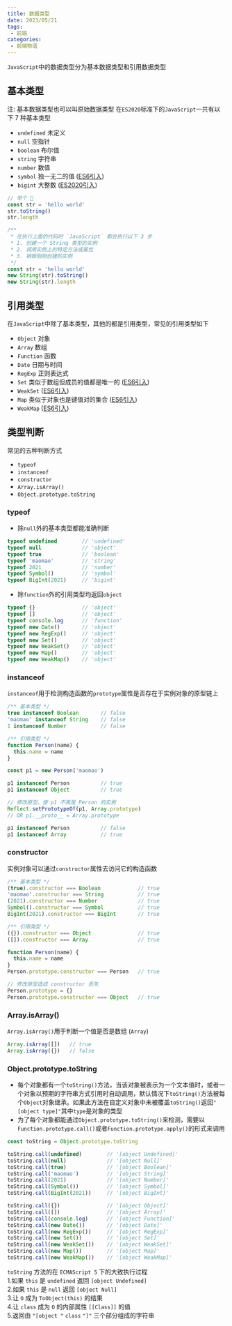 ```yaml
---
title: 数据类型
date: 2023/05/21
tags:
 - 前端
categories:
 - 前端物语
---
```


<CustomBlock title="温馨提示" content="阅读<a href='https://www.ituring.com.cn/book/2472' target='_blank'>《JavaScript 高级程序设计（第 4 版）》</a>和各个大佬的文章所归纳的总结，<strong>如有异议按你的理解为主</strong>"></CustomBlock>
`JavaScript`中的数据类型分为基本数据类型和引用数据类型

## 基本类型
注: 基本数据类型也可以叫原始数据类型
在`ES2020`标准下的`JavaScript`一共有以下 7 种基本类型
* `undefined` 未定义
* `null` 空指针
* `boolean` 布尔值
* `string` 字符串
* `number` 数值
* `symbol` 独一无二的值 ([ES6引入](https://es6.ruanyifeng.com/#docs/symbol))
* `bigint` 大整数 ([ES2020引入](https://es6.ruanyifeng.com/#docs/number#BigInt-%E6%95%B0%E6%8D%AE%E7%B1%BB%E5%9E%8B))

<CustomBlock title="基本类型总结" content="<ul><li>基本类型仅保存原始值，不存在属性和方法</li><li>基本类型存储在 <strong>栈内存</strong> 中</li><li>保存基本类型的变量是 <strong>按值 (by value) 访问</strong> 的，操作的就是存储在变量中的实际值</li><li>复制基本类型时会创建该值的第二个副本 (独立使用，互不干扰)</li></ul>"></CustomBlock>
<CustomBlock title="为什么原始值不存在属性和方法，但 'hello world'.toString() 可以正确执行" content="<p>为了方便操作原始值 <code>ECMAScript</code> 提供了 3 种特殊的引用类型：<code>Boolean</code> <code>Number</code> <code>String</code>，每当用到某个原始值的方法或属性时，后台都会创建一个相应原始包装类型的对象，在执行完后再销毁这个包装对象</p>"></CustomBlock>

``` javascript
// 举个 🌰
const str = 'hello world'
str.toString()
str.length

/**
 * 在执行上面的代码时 `JavaScript` 都会执行以下 3 步
 * 1. 创建一个 String 类型的实例
 * 2. 调用实例上的特定方法或属性
 * 3. 销毁刚刚创建的实例
 */
const str = 'hello world'
new String(str).toString()
new String(str).length
```

## 引用类型
在`JavaScript`中除了基本类型，其他的都是引用类型，常见的引用类型如下
* `Object` 对象
* `Array` 数组
* `Function` 函数
* `Date` 日期与时间
* `RegExp` 正则表达式
* `Set` 类似于数组但成员的值都是唯一的 ([ES6引入](https://es6.ruanyifeng.com/#docs/set-map#Set))
* `WeakSet` ([ES6引入](https://es6.ruanyifeng.com/#docs/set-map#WeakSet))
* `Map` 类似于对象也是键值对的集合 ([ES6引入](https://es6.ruanyifeng.com/#docs/set-map#Map))
* `WeakMap` ([ES6引入](https://es6.ruanyifeng.com/#docs/set-map#WeakMap))

<CustomBlock title="引用类型总结" content="<ul><li>因为 <code>JavaScript</code> 不允许直接访问内存位置(不能直接操作对象所在的内存空间)，所以引用类型在 <strong>栈内存</strong> 中存储的是地址(内存指针)，而引用类型中的数据(方法或属性)是存储在 <strong>堆内存</strong> 中</li><li>保存引用类型的变量是 <strong>按引用 (by reference) 访问</strong> ，实际上操作的是对该对象的引用而非实际的对象本身</li><li>复制引用类型时只会复制内存指针</li></ul>"></CustomBlock>
<CustomBlock title="栈内存和堆内存" content="<ul><li><strong>栈内存</strong><ul><li>存储基本数据类型和堆内存地址</li><li>是连续的内存空间</li></ul></li><li><strong>堆内存</strong><ul><li>存储引用数据类型和闭包中的变量</li><li>不是连续的内存空间</li></ul></li><li>了解更多请点击 <a href='https://github.com/chenqf/frontEndBlog/issues/9' target='_blank'>JS 中的栈内存和堆内存</a></li></ul>"></CustomBlock>
## 类型判断
常见的五种判断方式

* `typeof`
* `instanceof`
* `constructor`
* `Array.isArray()`
* `Object.prototype.toString`
### typeof
* 除`null`外的基本类型都能准确判断
``` javascript
typeof undefined        // 'undefined'
typeof null             // 'object'
typeof true             // 'boolean'
typeof 'maomao'         // 'string'
typeof 2021             // 'number'
typeof Symbol()         // 'symbol'
typeof BigInt(2021)     // 'bigint'
```
<CustomBlock title="为什么 typeof null === 'object'" content="<p>在 <code>JavaScript</code> 最初的实现中，<code>JavaScript</code> 中的值是由一个表示类型的标签和实际数据值表示的。对象的类型标签是 <code>0</code>。由于 <code>null</code> 代表的是空指针（大多数平台下值为 <code>0x00</code>），因此<code>null</code> 的类型标签是 <code>0</code>，<code>typeof null</code> 也因此返回 <code>'object'</code> —— <a href='https://developer.mozilla.org/zh-CN/docs/Web/JavaScript/Reference/Operators/typeof#typeof_null' target='_blank'>MDN</a></p>"></CustomBlock>

* 除`function`外的引用类型均返回`object`
``` javascript
typeof {}               // 'object'
typeof []               // 'object'
typeof console.log      // 'function'
typeof new Date()       // 'object'
typeof new RegExp()     // 'object'
typeof new Set()        // 'object'
typeof new WeakSet()    // 'object'
typeof new Map()        // 'object'
typeof new WeakMap()    // 'object'
```
### instanceof
`instanceof`用于检测构造函数的`prototype`属性是否存在于实例对象的原型链上
``` javascript
/** 基本类型 */
true instanceof Boolean       // false
'maomao' instanceof String    // false
1 instanceof Number           // false

/** 引用类型 */
function Person(name) {
  this.name = name
}

const p1 = new Person('maomao')

p1 instanceof Person          // true
p1 instanceof Object          // true

// 修改原型，使 p1 不再是 Person 的实例
Reflect.setPrototypeOf(p1, Array.prototype)
// OR p1.__proto__ = Array.prototype

p1 instanceof Person          // false
p1 instanceof Array           // true
```
<CustomBlock title="instanceof 总结" content="<ul><li><code>instanceof</code> 不能判断基本类型，对于引用类型只能判断原型链上的从属关系</li><li><code>instanceof</code> 并不完全可靠，因为构造函数的 <code>prototype</code> 属性可能会被修改 <ul><li>修改原型的方法 <ul><li>使用 <code>ES6</code> 提供的 <a href='https://es6.ruanyifeng.com/?search=%E5%9F%BA%E6%9C%AC%E7%B1%BB%E5%9E%8B&amp;x=0&amp;y=0#docs/reflect#Reflect-setPrototypeOfobj-newProto' target='_blank'><code>Reflect.setPrototypeOf()</code></a> 方法</li><li>借助于非标准的 <code>__proto__</code> 伪属性</li></ul></li></ul></li></ul>"></CustomBlock>

### constructor
实例对象可以通过`constructor`属性去访问它的构造函数
``` javascript
/** 基本类型 */
(true).constructor === Boolean            // true
'maomao'.constructor === String           // true
(2021).constructor === Number             // true
Symbol().constructor === Symbol           // true
BigInt(2021).constructor === BigInt       // true

/** 引用类型 */
({}).constructor === Object               // true
([]).constructor === Array                // true

function Person(name) {
  this.name = name
}
Person.prototype.constructor === Person   // true

// 修改原型造成 constructor 丢失
Person.prototype = {}
Person.prototype.constructor === Object   // true
```
<CustomBlock title="constructor 总结" content="<ul><li><code>constructor</code> 可以判断除 <code>undefined</code> 和 <code>null</code> 外的所有基本类型和引用类型(<code>undefined</code> 和 <code>null</code> 不存在构造函数)</li><li><code>constructor</code> 并不完全可靠，因为构造函数的 <code>prototype</code> 属性可能会被修改，从而造成 <code>constructor</code> 属性指向不准确</li></ul>"></CustomBlock>

### Array.isArray()
`Array.isArray()`用于判断一个值是否是数组 (`Array`)
``` javascript
Array.isArray([])   // true
Array.isArray({})   // false
```

### Object.prototype.toString
* 每个对象都有一个`toString()`方法，当该对象被表示为一个文本值时，或者一个对象以预期的字符串方式引用时自动调用，默认情况下`toString()`方法被每个`Object`对象继承。如果此方法在自定义对象中未被覆盖`toString()`返回`"[object type]"`其中`type`是对象的类型
* 为了每个对象都能通过`Object.prototype.toString()`来检测，需要以`Function.prototype.call()`或者`Function.prototype.apply()`的形式来调用
``` javascript
const toString = Object.prototype.toString

toString.call(undefined)        // '[object Undefined]'
toString.call(null)             // '[object Null]'
toString.call(true)             // '[object Boolean]'
toString.call('maomao')         // '[object String]'
toString.call(2021)             // '[object Number]'
toString.call(Symbol())         // '[object Symbol]'
toString.call(BigInt(2021))     // '[object BigInt]'

toString.call({})               // '[object Object]'
toString.call([])               // '[object Array]'
toString.call(console.log)      // '[object Function]'
toString.call(new Date())       // '[object Date]'
toString.call(new RegExp())     // '[object RegExp]'
toString.call(new Set())        // '[object Set]'
toString.call(new WeakSet())    // '[object WeakSet]'
toString.call(new Map())        // '[object Map]'
toString.call(new WeakMap())    // '[object WeakMap]'
```
`toString` 方法的在 `ECMAScript 5` 下的大致执行过程\
1.如果 `this` 是 `undefined` 返回 `[object Undefined]`\
2.如果 `this` 是 `null` 返回 `[object Null]`\
3.让 `O` 成为 `ToObject(this)` 的结果\
4.让 `class` 成为 `O` 的内部属性 `[[Class]]` 的值\
5.返回由 `"[object "` `class` `"]"` 三个部分组成的字符串

<CustomBlock title="注意点" content="<div>不同 <code>ECMAScript</code> 版本对 <code>toString</code> 方法的规范都有所不同</div><div><a href='https://juejin.cn/post/6972878737582850062#heading-27' target='_blank'>Object.prototype.toString 方法的原理</a></div>"></CustomBlock>